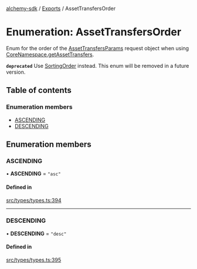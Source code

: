 [alchemy-sdk](../README.md) / [Exports](../modules.md) / AssetTransfersOrder

# Enumeration: AssetTransfersOrder

Enum for the order of the [AssetTransfersParams](../interfaces/AssetTransfersParams.md) request object when
using [CoreNamespace.getAssetTransfers](../classes/CoreNamespace.md#getassettransfers).

**`deprecated`** Use [SortingOrder](SortingOrder.md) instead. This enum will be removed in a
  future version.

## Table of contents

### Enumeration members

- [ASCENDING](AssetTransfersOrder.md#ascending)
- [DESCENDING](AssetTransfersOrder.md#descending)

## Enumeration members

### ASCENDING

• **ASCENDING** = `"asc"`

#### Defined in

[src/types/types.ts:394](https://github.com/alchemyplatform/alchemy-sdk-js/blob/432c999/src/types/types.ts#L394)

___

### DESCENDING

• **DESCENDING** = `"desc"`

#### Defined in

[src/types/types.ts:395](https://github.com/alchemyplatform/alchemy-sdk-js/blob/432c999/src/types/types.ts#L395)
